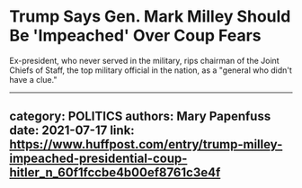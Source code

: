 # Trump Says Gen. Mark Milley Should Be 'Impeached' Over Coup Fears

Ex-president, who never served in the military, rips chairman of the Joint Chiefs of Staff, the top military official in the nation, as a "general who didn't have a clue."

---
category: POLITICS
authors: Mary Papenfuss
date: 2021-07-17
link: https://www.huffpost.com/entry/trump-milley-impeached-presidential-coup-hitler_n_60f1fccbe4b00ef8761c3e4f
---
